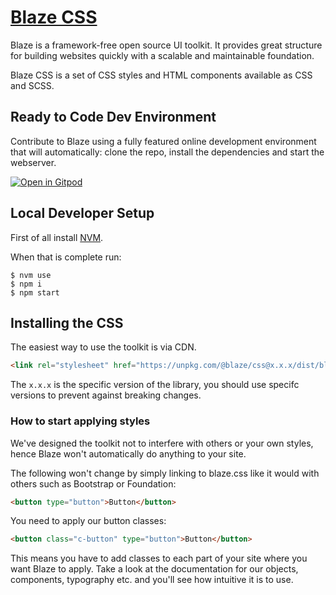 # <a href="https://www.blazeui.com">Blaze CSS</a>

Blaze is a framework-free open source UI toolkit. It provides great structure for building websites quickly with a scalable and maintainable foundation.

Blaze CSS is a set of CSS styles and HTML components available as CSS and SCSS.

## Ready to Code Dev Environment

Contribute to Blaze using a fully featured online development environment that will automatically: clone the repo, install the dependencies and start the webserver.

[![Open in Gitpod](https://gitpod.io/button/open-in-gitpod.svg)](https://gitpod.io/#https://github.com/BlazeSoftware/css)

## Local Developer Setup

First of all install [NVM](https://github.com/creationix/nvm#install-script).

When that is complete run:

```cli
$ nvm use
$ npm i
$ npm start
```

## Installing the CSS

The easiest way to use the toolkit is via CDN.

```html
<link rel="stylesheet" href="https://unpkg.com/@blaze/css@x.x.x/dist/blaze.css" />
```

The `x.x.x` is the specific version of the library, you should use specifc versions to prevent against breaking changes.

### How to start applying styles

We've designed the toolkit not to interfere with others or your own styles, hence Blaze won't automatically do anything to your site.

The following won't change by simply linking to blaze.css like it would with others such as Bootstrap or Foundation:

```html
<button type="button">Button</button>
```

You need to apply our button classes:

```html
<button class="c-button" type="button">Button</button>
```

This means you have to add classes to each part of your site where you want Blaze to apply. Take a look at the documentation for our objects, components, typography etc. and you'll see how intuitive it is to use.
